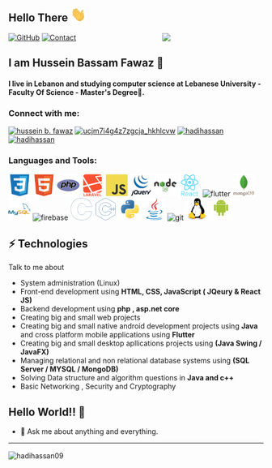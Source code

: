 
<h2> Hello There <img src="https://raw.githubusercontent.com/ABSphreak/ABSphreak/master/gifs/Hi.gif" width="30px"></h2>

<img align="right" src="https://github.com/rajput2107/rajput2107/blob/master/Assets/Developer.gif" width='200'/>

[![GitHub](https://img.shields.io/badge/SUPPORT%20AT-GITHUB-blue?style=for-the-badge&logo=github)](https://github.com/hbfawaz112) 
 [![Contact](https://img.shields.io/badge/CONTACT-GMAIL-yellow?style=for-the-badge&logo=gmail&logoColor=white)](mailto:hbfawaz112@gmail.com)
 
<h2>I am Hussein Bassam Fawaz 🧔</h2>

<h4>I live in Lebanon and studying computer science at Lebanese University - Faculty Of Science - Master's Degree🏫.</h4>

### Connect with me:

<a href="https://www.linkedin.com/in/hussein-b-fawaz-21a778140/" target="_blank"><img src="https://www.vectorlogo.zone/logos/linkedin/linkedin-tile.svg" alt="hussein b. fawaz" height="44" width="44" /></a>
<a href="https://www.facebook.com/profile.php?id=100011177776172" target="_blank"><img src="https://www.vectorlogo.zone/logos/facebook/facebook-official.svg" alt="ucjm7i4g4z7zgcja_hkhlcvw" height="44" width="44" /></a>
<a href="https://www.instagram.com/hbfawaz112" target="_blank"><img src="https://www.vectorlogo.zone/logos/instagram/instagram-icon.svg" alt="hadihassan" height="44" width="44" /></a>
<a href="https://wa.me/96176722357" target="_blank"><img src="https://www.vectorlogo.zone/logos/whatsapp/whatsapp-tile.svg" alt="hadihassan" height="44" width="44" /></a>
<br />

### Languages and Tools:
<p align="left">
  <img src="https://raw.githubusercontent.com/devicons/devicon/master/icons/css3/css3-original.svg" alt="css3" width="44" height="44"/>
  <img src="https://raw.githubusercontent.com/devicons/devicon/master/icons/html5/html5-original.svg" alt="html" width="44" height="44"/>
  <img src="https://raw.githubusercontent.com/devicons/devicon/master/icons/php/php-original.svg" alt="php" width="44" height="44"/>
  <img src="https://raw.githubusercontent.com/devicons/devicon/master/icons/laravel/laravel-plain-wordmark.svg" alt="Laravel" width="44" height="44"/>
  <img src="https://raw.githubusercontent.com/devicons/devicon/master/icons/javascript/javascript-original.svg" alt="javascript" width="44" height="44"/>
  <img src="https://raw.githubusercontent.com/devicons/devicon/9c6bfdb9783cdfe1018666ed76adcfd3eab6fad6/icons/jquery/jquery-original-wordmark.svg" alt="jqeury" width="44" height="44"/>
  <img src="https://raw.githubusercontent.com/devicons/devicon/master/icons/nodejs/nodejs-original-wordmark.svg" alt="Node" width="44" height="44"/>
  <img src="https://raw.githubusercontent.com/devicons/devicon/master/icons/react/react-original-wordmark.svg" alt="react" width="44" height="44"/>
  <img src="https://www.vectorlogo.zone/logos/flutterio/flutterio-icon.svg" alt="flutter" width="44" height="44"/>
  <img src="https://raw.githubusercontent.com/devicons/devicon/master/icons/mongodb/mongodb-original-wordmark.svg" alt="mongodb" width="44" height="44"/>
  <img src="https://raw.githubusercontent.com/devicons/devicon/master/icons/mysql/mysql-original-wordmark.svg" alt="mysql" width="44" height="44"/>
  <img src="https://www.vectorlogo.zone/logos/firebase/firebase-icon.svg" alt="firebase" width="44" height="44"/>
  <img src="https://raw.githubusercontent.com/devicons/devicon/9c6bfdb9783cdfe1018666ed76adcfd3eab6fad6/icons/c/c-line.svg" alt="c" width="44" height="44"/>
  <img src="https://raw.githubusercontent.com/devicons/devicon/9c6bfdb9783cdfe1018666ed76adcfd3eab6fad6/icons/cplusplus/cplusplus-line.svg" alt="cpp" width="44" height="44"/>
  <img src="https://raw.githubusercontent.com/devicons/devicon/9c6bfdb9783cdfe1018666ed76adcfd3eab6fad6/icons/python/python-original.svg" alt="python" width="44" height="44"/>
 
  <img src="https://raw.githubusercontent.com/devicons/devicon/master/icons/java/java-original.svg" alt="java" width="44" height="44"/>
  <img src="https://www.vectorlogo.zone/logos/git-scm/git-scm-icon.svg" alt="git" width="44" height="44"/>
  <img src="https://raw.githubusercontent.com/devicons/devicon/master/icons/linux/linux-original.svg" alt="linux" width="44" height="44"/>
  <img src="https://raw.githubusercontent.com/devicons/devicon/master/icons/android/android-original-wordmark.svg" alt="android" width="44" height="44" />
</p>

## ⚡ Technologies
Talk to me about
- System administration (Linux)
- Front-end development using **HTML, CSS, JavaScript ( JQeury & React JS)**
- Backend development using **php , asp.net core**
- Creating big and small web projects
- Creating big and small native android development projects using **Java** and cross platform mobile applications using **Flutter**
- Creating big and small desktop apllications projects using **(Java Swing / JavaFX)**
- Managing relational and non relational database systems using **(SQL Server / MYSQL / MongoDB)**
- Solving Data structure and algorithm questions in **Java and c++**
- Basic Networking , Security and Cryptography 

## Hello World!! 🤔
- 💬 Ask me about anything and everything.
<hr>
<a>
  <img align="center" src="https://github-readme-stats.vercel.app/api?username=hbfawaz112&show_icons=truee&theme=radical" alt="hadihassan09" />
</a>

